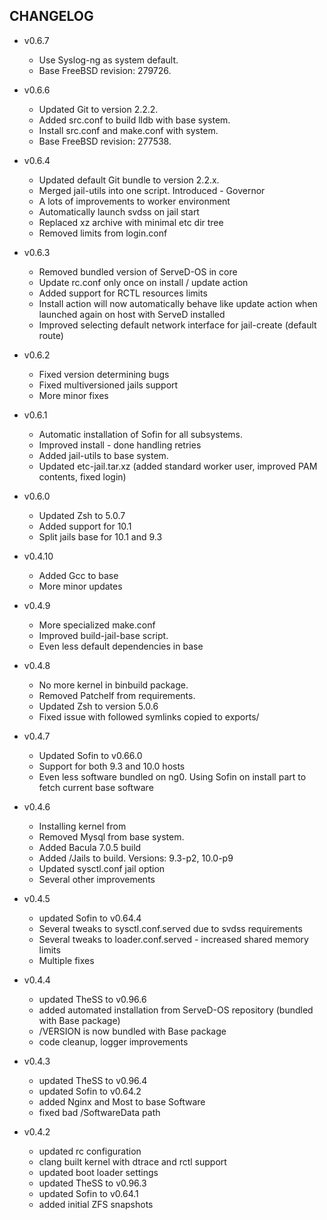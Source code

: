 
## CHANGELOG

* v0.6.7
    - Use Syslog-ng as system default.
    - Base FreeBSD revision: 279726.


* v0.6.6
    - Updated Git to version 2.2.2.
    - Added src.conf to build lldb with base system.
    - Install src.conf and make.conf with system.
    - Base FreeBSD revision: 277538.

* v0.6.4
    - Updated default Git bundle to version 2.2.x.
    - Merged jail-utils into one script. Introduced - Governor
    - A lots of improvements to worker environment
    - Automatically launch svdss on jail start
    - Replaced xz archive with minimal etc dir tree
    - Removed limits from login.conf

* v0.6.3
    - Removed bundled version of ServeD-OS in core
    - Update rc.conf only once on install / update action
    - Added support for RCTL resources limits
    - Install action will now automatically behave like update action when launched again on host with ServeD installed
    - Improved selecting default network interface for jail-create (default route)

* v0.6.2
    - Fixed version determining bugs
    - Fixed multiversioned jails support
    - More minor fixes

* v0.6.1
    - Automatic installation of Sofin for all subsystems.
    - Improved install - done handling retries
    - Added jail-utils to base system.
    - Updated etc-jail.tar.xz (added standard worker user, improved PAM contents, fixed login)

* v0.6.0
    - Updated Zsh to 5.0.7
    - Added support for 10.1
    - Split jails base for 10.1 and 9.3

* v0.4.10
    - Added Gcc to base
    - More minor updates

* v0.4.9
    - More specialized make.conf
    - Improved build-jail-base script.
    - Even less default dependencies in base

* v0.4.8
    - No more kernel in binbuild package.
    - Removed Patchelf from requirements.
    - Updated Zsh to version 5.0.6
    - Fixed issue with followed symlinks copied to exports/

* v0.4.7
    - Updated Sofin to v0.66.0
    - Support for both 9.3 and 10.0 hosts
    - Even less software bundled on ng0. Using Sofin on install part to fetch current base software

* v0.4.6
    - Installing kernel from
    - Removed Mysql from base system.
    - Added Bacula 7.0.5 build
    - Added /Jails to build. Versions: 9.3-p2, 10.0-p9
    - Updated sysctl.conf jail option
    - Several other improvements

* v0.4.5
    - updated Sofin to v0.64.4
    - Several tweaks to sysctl.conf.served due to svdss requirements
    - Several tweaks to loader.conf.served - increased shared memory limits
    - Multiple fixes

* v0.4.4
    - updated TheSS to v0.96.6
    - added automated installation from ServeD-OS repository (bundled with Base package)
    - /VERSION is now bundled with Base package
    - code cleanup, logger improvements

* v0.4.3
    - updated TheSS to v0.96.4
    - updated Sofin to v0.64.2
    - added Nginx and Most to base Software
    - fixed bad /SoftwareData path

* v0.4.2
    - updated rc configuration
    - clang built kernel with dtrace and rctl support
    - updated boot loader settings
    - updated TheSS to v0.96.3
    - updated Sofin to v0.64.1
    - added initial ZFS snapshots
